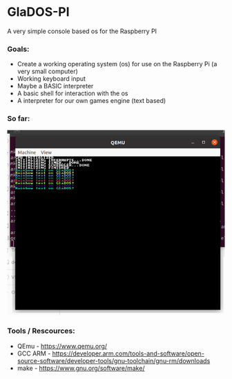 # GlaDOS-PI
A very simple console based os for the Raspberry PI

### Goals:
* Create a working operating system (os) for use on the Raspberry Pi (a very small computer)
* Working keyboard input
* Maybe a BASIC interpreter
* A basic shell for interaction with the os
* A interpreter for our own games engine (text based)

### So far:
![17_05_2020](https://github.com/mandirex/GlaDOS-Pi/blob/master/screenshots/17_05_2020.PNG "Testing Screen")


### Tools / Rescources: 
* QEmu - https://www.qemu.org/
* GCC ARM - https://developer.arm.com/tools-and-software/open-source-software/developer-tools/gnu-toolchain/gnu-rm/downloads
* make - https://www.gnu.org/software/make/
 
